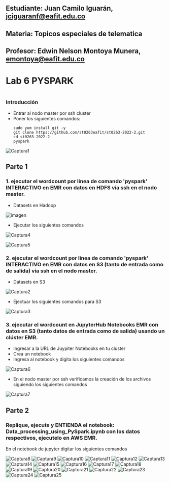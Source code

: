 ## Estudiante: Juan Camilo Iguarán, jciguaranf@eafit.edu.co
## Materia: Topicos especiales de telematica
## Profesor: Edwin Nelson Montoya Munera, emontoya@eafit.edu.co 
#
# Lab 6 PYSPARK
# 

### Introducción
- Entrar al nodo master por ssh cluster
- Poner los siguientes comandos:
  ```
  sudo yum install git -y
  git clone https://github.com/st0263eafit/st0263-2022-2.git
  cd st0263-2022-2
  pyspark
  ```
  
![Captura1](https://user-images.githubusercontent.com/46933022/202078588-6909455d-2964-499a-82b4-64454600a6c1.PNG)


## Parte 1

### 1. ejecutar el wordcount por linea de comando 'pyspark' INTERACTIVO en EMR con datos en HDFS vía ssh en el nodo master.

- Datasets en Hadoop

![imagen](https://user-images.githubusercontent.com/46933022/202078889-6b449a2f-ad49-47ed-b9cc-de042353b005.png)

- Ejecutar los siguientes comandos

![Captura4](https://user-images.githubusercontent.com/46933022/202079190-c7b0288f-3fc6-455d-a30f-6344387458b5.PNG)

![Captura5](https://user-images.githubusercontent.com/46933022/202079072-7d25ac39-0706-4483-931d-5be4c99701c5.PNG)

### 2. ejecutar el wordcount por linea de comando 'pyspark' INTERACTIVO en EMR con datos en S3 (tanto de entrada como de salida)  vía ssh en el nodo master.

- Datasets en S3

![Captura2](https://user-images.githubusercontent.com/46933022/202079317-c127e6d2-fb48-4c67-b09a-595242d5a996.PNG)

- Ejectuar los siguientes comandos para S3

![Captura3](https://user-images.githubusercontent.com/46933022/202079383-a3a8a6a4-e92c-4c4c-8c25-5425e0fefec3.PNG)

### 3. ejecutar el wordcount en JupyterHub Notebooks EMR con datos en S3 (tanto datos de entrada como de salida) usando un clúster EMR.

- Ingresar a la URL de Juypiter Notebooks en tu cluster
- Crea un notebook
- Ingresa al notebook y digita los siguientes comandos

![Captura6](https://user-images.githubusercontent.com/46933022/202079852-1b1adcb0-c18b-4365-a2cd-56e1822a76dc.PNG)

- En el nodo master por ssh verificamos la creación de los archivos siguiendo los siguientes comandos

![Captura7](https://user-images.githubusercontent.com/46933022/202079979-14072856-3889-42f9-98a2-ce11fb835049.PNG)

## Parte 2
### Replique, ejecute y ENTIENDA el notebook: Data_processing_using_PySpark.ipynb con los datos respectivos, ejecutelo en AWS EMR.

En el notebook de jupyter digitar los siguientes comandos

![Captura8](https://user-images.githubusercontent.com/46933022/202080919-ee90d162-af0b-4eb1-8a06-15c7031382e2.PNG)
![Captura9](https://user-images.githubusercontent.com/46933022/202080927-2bafd324-ee6d-4131-a4cf-17365105b28a.PNG)
![Captura10](https://user-images.githubusercontent.com/46933022/202080964-f2572aa3-6bb3-44b5-af06-ba58bb6a8ad8.PNG)
![Captura11](https://user-images.githubusercontent.com/46933022/202080969-01a97579-ae10-4b91-9fe6-534677401db0.PNG)
![Captura12](https://user-images.githubusercontent.com/46933022/202081023-798d3ac6-df22-427e-a4f7-5e7d08ac976d.PNG)
![Captura13](https://user-images.githubusercontent.com/46933022/202081034-e34f22cb-494a-4dc0-8b6c-1c54e4fb7ee4.PNG)
![Captura14](https://user-images.githubusercontent.com/46933022/202081041-6e08c7ad-2464-43af-8864-e982ce399b06.PNG)
![Captura15](https://user-images.githubusercontent.com/46933022/202081047-18625cf4-41f4-40f3-b93d-677306df8695.PNG)
![Captura16](https://user-images.githubusercontent.com/46933022/202081053-67cd2b75-91b5-4e17-a365-6cb2b1e64e53.PNG)
![Captura17](https://user-images.githubusercontent.com/46933022/202081059-faef1352-d479-4463-8f49-5aae44ed9840.PNG)
![Captura18](https://user-images.githubusercontent.com/46933022/202081069-2e07162b-3df4-4f5b-a4c1-e062ddf195f7.PNG)
![Captura19](https://user-images.githubusercontent.com/46933022/202081079-ec9e580f-378c-40d3-8833-49395980e4aa.PNG)
![Captura20](https://user-images.githubusercontent.com/46933022/202081085-97fd914e-ffc8-4665-a4ca-4fbca0e231b8.PNG)
![Captura21](https://user-images.githubusercontent.com/46933022/202081091-edc8f2bf-9a15-483a-ae82-5092580e7b9a.PNG)
![Captura22](https://user-images.githubusercontent.com/46933022/202081098-2fb9903d-9e5f-427a-9e8d-c3e9ec60602a.PNG)
![Captura23](https://user-images.githubusercontent.com/46933022/202081104-6527cc97-0409-4703-a5b3-61618dc66873.PNG)
![Captura24](https://user-images.githubusercontent.com/46933022/202081108-97ec97b0-5c66-4359-9f87-60b82302b5b7.PNG)
![Captura25](https://user-images.githubusercontent.com/46933022/202081114-3d847b45-bf2e-46f2-8b0a-b4982b500b69.PNG)




